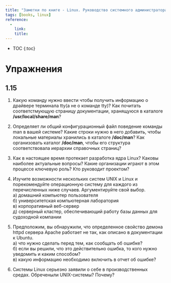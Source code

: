 ```yaml
---
title: "Заметки по книге - Linux. Руководство системного администратора"
tags: [books, linux]
reference:
  -
    link:
    title:
---
```


* TOC 
{:toc}

# Упражнения 
## 1.15

1. Какую команду нужно ввести чтобы получить информацию о драйвере терминала tty(а не о команде tty)? Как почитать соответстмующую страницу документации, хранящуюся в каталоге **/usr/local/share/man**?

2. Определяет ли общий конфигурационный файл поведение команды man в ва­шей системе? Какие строки нужно в него добавить, чтобы локальные материалы хранились в каталоге **/doc/man**? Как организовать каталог **/doc/man**, чтобы его структура соответствовала иерархии справочных страниц?

3. Как в настоящее время протекает разработка ядра Linux? Каковы наиболее акту­альные вопросы? Какие организации играют в этом процессе ключевую роль? Кто руководит проектом?

4. Изучите возможности нескольких систем UNIX и Linux и порекомендуйте опе­рационную систему для каждого из перечисленных ниже случаев. Аргументируйте свой выбор.  
а) домашний компьютер пользователя  
б) университетская компьютерная лаборатория  
в) корпоративный веб-сервер  
д) серверный кластер, обеспечивающий работу базы данных для судоходной ком­пании  


5. Предположим, вы обнаружили, что определенное свойство демона httpd серве­ра Apache работает не так, как описано в документации к Ubuntu.  
а) что нужно сделать перед тем, как сообщать об ошибке?  
б) если вы решили, что это действительно ошибка, то кого нужно уведомить и каким способом?  
в) какую информацию необходимо включить в отчет об ошибке?  

6. Системы Linux серьезно заявили о себе в производственных средах. Обреченыли UNIX-системы? Почему?